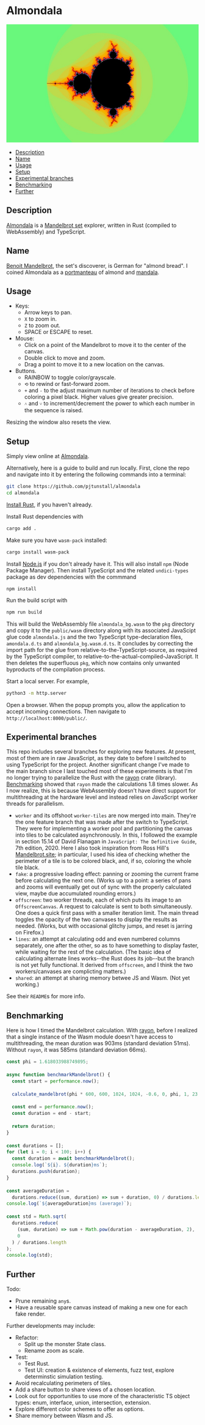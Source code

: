 # Almondala

![Mandelbrot](public/initial.jpg)

- [Description](#description)
- [Name](#name)
- [Usage](#usage)
- [Setup](#setup)
- [Experimental branches](#experimental-branches)
- [Benchmarking](#benchmarking)
- [Further](#further)

## Description

[Almondala](https://almondala.netlify.app/) is a [Mandelbrot set](https://en.wikipedia.org/wiki/Mandelbrot_set) explorer, written in Rust (compiled to WebAssembly) and TypeScript.

## Name

[Benoit Mandelbrot](https://en.wikipedia.org/wiki/Benoit_Mandelbrot), the set's discoverer, is German for "almond bread". I coined Almondala as a [portmanteau](https://en.wikipedia.org/wiki/Blend_word) of almond and [mandala](https://en.wikipedia.org/wiki/Mandala).

## Usage

- Keys:
  - Arrow keys to pan.
  - `X` to zoom in.
  - `Z` to zoom out.
  - SPACE or ESCAPE to reset.
- Mouse:
  - Click on a point of the Mandelbrot to move it to the center of the canvas.
  - Double click to move and zoom.
  - Drag a point to move it to a new location on the canvas.
- Buttons.
  - RAINBOW to toggle color/grayscale.
  - `⟲` to rewind or fast-forward zoom.
  - `+` and `-` to the adjust maximum number of iterations to check before coloring a pixel black. Higher values give greater precision.
  - `˄` and `˅` to increment/decrement the power to which each number in the sequence is raised.

Resizing the window also resets the view.

## Setup

Simply view online at [Almondala](https://almondala.netlify.app/).

Alternatively, here is a guide to build and run locally. First, clone the repo and navigate into it by entering the following commands into a terminal:

```bash
git clone https://github.com/pjtunstall/almondala
cd almondala
```

[Install Rust](https://www.rust-lang.org/tools/install), if you haven't already.

Install Rust dependencies with

```bash
cargo add .
```

Make sure you have `wasm-pack` installed:

```bash
cargo install wasm-pack
```

Install [Node.js](https://nodejs.org/en) if you don't already have it. This will also install `npm` (Node Package Manager). Then install TypeScript and the related `undici-types` package as dev dependencies with the commmand

```
npm install
```

Run the build script with

```bash
npm run build
```

This will build the WebAssembly file `almondala_bg.wasm` to the `pkg` directory and copy it to the `public/wasm` directory along with its associated JavaScipt glue code `almondala.js` and the two TypeScript type-declaration files, `amondala.d.ts` and `almondala_bg.wasm.d.ts`. It concludes by correcting the import path for the glue from relative-to-the-TypeScript-source, as required by the TypeScript compiler, to relative-to-the-actual-compiled-JavaScript. It then deletes the superfluous `pkg`, which now contains only unwanted byproducts of the compilation process.

Start a local server. For example,

```bash
python3 -m http.server
```

Open a browser. When the popup prompts you, allow the application to accept incoming connections. Then navigate to `http://localhost:8000/public/`.

## Experimental branches

This repo includes several branches for exploring new features. At present, most of them are in raw JavaScript, as they date to before I switched to using TypeScript for the project. Another significant change I've made to the main branch since I last touched most of these experiments is that I'm no longer trying to parallelize the Rust with the [rayon](https://docs.rs/rayon/latest/rayon/) crate (library). [Benchmarking](#benchmarking) showed that `rayon` made the calculations 1.8 times slower. As I now realize, this is because WebAssembly doesn't have direct support for multithreading at the hardware level and instead relies on JavaScript worker threads for parallelism.

- `worker` and its offshoot `worker-tiles` are now merged into main. They're the one feature branch that was made after the switch to TypeScript. They were for implementing a worker pool and partitioning the canvas into tiles to be calculated asynchronously. In this, I followed the example in section 15.14 of David Flanagan in `JavaScript: The Definitive Guide`, 7th edition, 2020. Here I also took inspiration from Ross Hill's [Mandelbrot.site](https://github.com/rosslh/Mandelbrot.site); in particular, I used his idea of checking whether the perimeter of a tile is to be colored black, and, if so, coloring the whole tile black.
- `fake`: a progressive loading effect: panning or zooming the current frame before calculating the next one. (Works up to a point: a series of pans and zooms will eventually get out of sync with the properly calculated view, maybe due accumulated rounding errors.)
- `offscreen`: two worker threads, each of which puts its image to an `OffscreenCanvas`. A request to calculate is sent to both simultaneously. One does a quick first pass with a smaller iteration limit. The main thread toggles the opacity of the two canvases to display the results as needed. (Works, but with occasional glitchy jumps, and reset is jarring on Firefox.)
- `lines`: an attempt at calculating odd and even numbered columns separately, one after the other, so as to have something to display faster, while waiting for the rest of the calculation. (The basic idea of calculating alternate lines works--the Rust does its job--but the branch is not yet fully functional. It derived from `offscreen`, and I think the two workers/canvases are complicting matters.)
- `shared`: an attempt at sharing memory betwee JS and Wasm. (Not yet working.)

See their `README`s for more info.

## Benchmarking

Here is how I timed the Mandelbrot calculation. With [rayon](https://docs.rs/rayon/latest/rayon/), before I realized that a single instance of the Wasm module doesn't have access to multithreading, the mean duration was 903ms (standard deviation 51ms). Without `rayon`, it was 585ms (standard deviation 66ms).

```javascript
const phi = 1.618033988749895;

async function benchmarkMandelbrot() {
  const start = performance.now();

  calculate_mandelbrot(phi * 600, 600, 1024, 1024, -0.6, 0, phi, 1, 23, 17, 17);

  const end = performance.now();
  const duration = end - start;

  return duration;
}

const durations = [];
for (let i = 0; i < 100; i++) {
  const duration = await benchmarkMandelbrot();
  console.log(`${i}. ${duration}ms`);
  durations.push(duration);
}

const averageDuration =
  durations.reduce((sum, duration) => sum + duration, 0) / durations.length;
console.log(`${averageDuration}ms (average)`);

const std = Math.sqrt(
  durations.reduce(
    (sum, duration) => sum + Math.pow(duration - averageDuration, 2),
    0
  ) / durations.length
);
console.log(std);
```

## Further

Todo:

- Prune remaining `any`s.
- Have a reusable spare canvas instead of making a new one for each fake render.

Further developments may include:

- Refactor:
  - Split up the monster State class.
  - Rename zoom as scale.
- Test:
  - Test Rust.
  - Test UI: creation & existence of elements, fuzz test, explore determinstic simulation testing.
- Avoid recalculating perimeters of tiles.
- Add a share button to share views of a chosen location.
- Look out for opportunities to use more of the characteristic TS object types: enum, interface, union, intersection, extension.
- Explore different color schemes to offer as options.
- Share memory between Wasm and JS.
